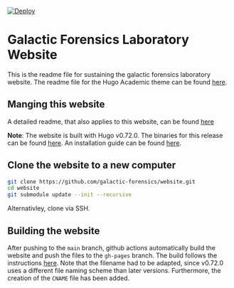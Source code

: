 [![Deploy](https://github.com/galactic-forensics/website/actions/workflows/deploy.yml/badge.svg)](https://github.com/galactic-forensics/website/actions/workflows/deploy.yml)

# Galactic Forensics Laboratory Website

This is the readme file for sustaining the galactic forensics laboratory website. The readme file for the Hugo Academic theme can be found [here](README_Academic.md).

## Manging this website

A detailed readme,
that also applies to this website,
can be found [here](https://github.com/livingpatterns/livingpatterns-website/blob/master/README.md)

**Note**: The website is built with Hugo v0.72.0.
The binaries for this release can be found [here](https://github.com/gohugoio/hugo/releases/tag/v0.72.0).
An installation guide can be found 
[here](https://gohugo.io/getting-started/installing/).


## Clone the website to a new computer

```bash
git clone https://github.com/galactic-forensics/website.git
cd website
git submodule update --init --recursive
```

Alternativley, clone via SSH.

## Building the website

After pushing to the `main` branch,
github actions automatically build the website
and push the files to the `gh-pages` branch.
The build follows the instructions
[here](https://gohugo.io/hosting-and-deployment/hosting-on-github/).
Note that the filename had to be adapted,
since v0.72.0 uses a different file naming scheme
than later versions.
Furthermore, 
the creation of the `CNAME` file has been added.
